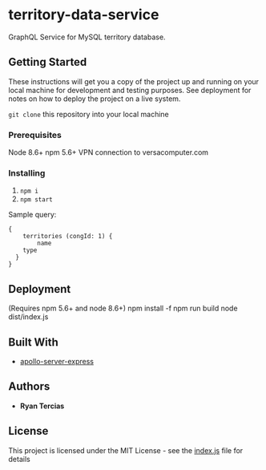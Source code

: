 # territory-data-service
GraphQL Service for MySQL territory database.

## Getting Started
These instructions will get you a copy of the project up and running on your local machine for development and testing purposes. See deployment for notes on how to deploy the project on a live system.

`git clone` this repository into your local machine

### Prerequisites
Node 8.6+
npm 5.6+
VPN connection to versacomputer.com

### Installing

1. `npm i`
2. `npm start`

Sample query:
```
{
	territories (congId: 1) {
		name
    type
  }
}
```

## Deployment
(Requires npm 5.6+ and node 8.6+)
npm install -f
npm run build
node dist/index.js

## Built With

* [apollo-server-express](https://github.com/apollographql/apollo-server)

## Authors

* **Ryan Tercias**


## License

This project is licensed under the MIT License - see the [index.js](index.js) file for details
